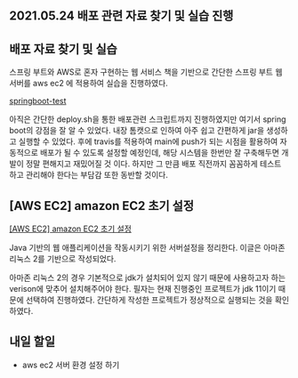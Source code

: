 ## 2021.05.24 배포 관련 자료 찾기 및 실습 진행

## 배포 자료 찾기 및 실습

스프링 부트와 AWS로 혼자 구현하는 웹 서비스 책을 기반으로 간단한 스프링 부트 웹 서버를 aws ec2 에 적용하여 실습을 진행하였다. 

[springboot-test](https://github.com/hyeonic/springboot-test)

아직은 간단한 deploy.sh을 통한 배포관련 스크립트까지 진행하였지만 여기서 spring boot의 강점을 잘 알 수 있었다. 내장 톰캣으로 인하여 아주 쉽고 간편하게 jar을 생성하고 실행할 수 있었다. 후에 travis를 적용하여 main에 push가 되는 시점을 활용하여 자동적으로 배포가 될 수 있도록 설정할 예정인데, 해당 시스템을 한번만 잘 구축해두면 개발이 정말 편해지고 재밌어질 것 이다. 하지만 그 만큼 배포 직전까지 꼼꼼하게 테스트 하고 관리해야 한다는 부담감 또한 동반할 것이다.

## [AWS EC2] amazon EC2 초기 설정

[[AWS EC2] amazon EC2 초기 설정](https://hyeonic.tistory.com/204)

Java 기반의 웹 애플리케이션을 작동시키기 위한 서버설정을 정리한다. 이글은 아마존 리눅스 2를 기반으로 작성되었다. 

아마존 리눅스 2의 경우 기본적으로 jdk가 설치되어 있지 않기 때문에 사용하고자 하는 verison에 맞추어 설치해주어야 한다. 필자는 현재 진행중인 프로젝트가 jdk 11이기 때문에 선택하여 진행하였다. 간단하게 작성한 프로젝트가 정상적으로 실행되는 것을 확인하였다.

## 내일 할일
 - aws ec2 서버 환경 설정 하기